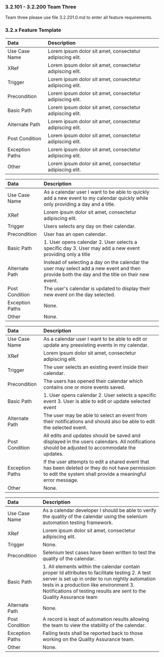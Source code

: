### 3.2.101 - 3.2.200 Team Three

Team three please use file 3.2.201.0.md to enter all feature requirements.

### 3.2.x Feature Template

| Data          | Description |
|:--------------| :--------------|
|Use Case Name  | Lorem ipsum dolor sit amet, consectetur adipiscing elit.|
|XRef           | Lorem ipsum dolor sit amet, consectetur adipiscing elit.|
|Trigger        | Lorem ipsum dolor sit amet, consectetur adipiscing elit.|
|Precondition   | Lorem ipsum dolor sit amet, consectetur adipiscing elit.|
|Basic Path     | Lorem ipsum dolor sit amet, consectetur adipiscing elit.|
|Alternate Path | Lorem ipsum dolor sit amet, consectetur adipiscing elit.|
|Post Condition | Lorem ipsum dolor sit amet, consectetur adipiscing elit.|
|Exception Paths| Lorem ipsum dolor sit amet, consectetur adipiscing elit.|
|Other          | Lorem ipsum dolor sit amet, consectetur adipiscing elit.|

| Data          | Description |
|:--------------| :--------------|
|Use Case Name  | As a calendar user I want to be able to quickly add a new event to my calendar quickly while only providing a day and a title.|
|XRef           | Lorem ipsum dolor sit amet, consectetur adipiscing elit.|
|Trigger        | Users selects any day on their calendar. |
|Precondition   | User has an open calendar.|
|Basic Path     | 1. User opens calendar 2. User selects a specific day 3. User may add a new event providing only a title|
|Alternate Path | Instead of selecting a day on the calendar the user may select add a new event and then provide both the day and the title on their new event.|
|Post Condition | The user's calendar is updated to display their new event on the day selected.|
|Exception Paths| None.|
|Other          | None.|

| Data          | Description |
|:--------------| :--------------|
|Use Case Name  | As a calendar user I want to be able to edit or update any preexisting events in my calendar.|
|XRef           | Lorem ipsum dolor sit amet, consectetur adipiscing elit.|
|Trigger        | The user selects an existing event inside their calendar.|
|Precondition   | The users has opened their calendar which contains one or more events saved.|
|Basic Path     | 1. User opens calendar 2. User selects a specific event 3. User is able to edit or update selected event|
|Alternate Path | The user may be able to select an event from their notifications and should also be able to edit the selected event.|
|Post Condition | All edits and updates should be saved and displayed in the users calendars. All notifications should be adjusted to accommodate the updates.|
|Exception Paths| If the user attempts to edit a shared event that has been deleted or they do not have permission to edit the system shall provide a meaningful error message.|
|Other          | None.|

| Data          | Description |
|:--------------| :--------------|
|Use Case Name  | As a calendar developer I should be able to verify the quality of the calendar using the selenium automation testing framework.|
|XRef           | Lorem ipsum dolor sit amet, consectetur adipiscing elit.|
|Trigger        | None.|
|Precondition   | Selenium test cases have been written to test the quality of the calendar.|
|Basic Path     | 1. All elements within the calendar contain proper Id attributes to facilitate testing 2. A test server is set up in order to run nightly automation tests in a production like environment 3. Notifications of testing results are sent to the Quality Assurance team|
|Alternate Path | None.|
|Post Condition | A record is kept of automation results allowing the team to view the stability of the calendar.|
|Exception Paths| Failing tests shall be reported back to those working on the Quality Assurance team.|
|Other          | None.|
